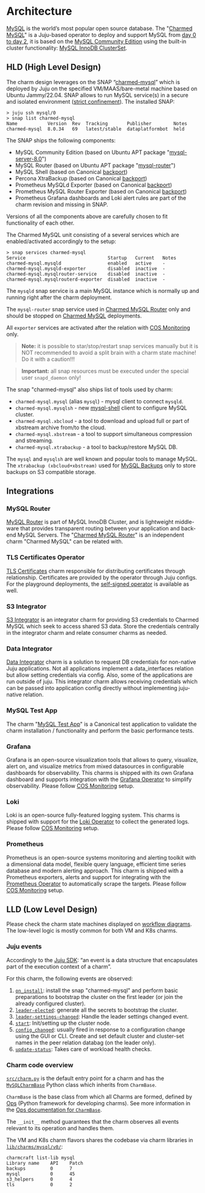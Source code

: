 # Architecture

[MySQL](https://www.mysql.com/) is the world’s most popular open source database. The "[Charmed MySQL](https://charmhub.io/mysql)" is a Juju-based operator to deploy and support MySQL from [day 0 to day 2](https://codilime.com/blog/day-0-day-1-day-2-the-software-lifecycle-in-the-cloud-age/), it is based on the [MySQL Community Edition](https://www.mysql.com/products/community/) using the built-in cluster functionality: [MySQL InnoDB ClusterSet](https://dev.mysql.com/doc/mysql-shell/8.0/en/innodb-clusterset.html).

## HLD (High Level Design)

The charm design leverages on the SNAP “[charmed-mysql](https://snapcraft.io/charmed-mysql)” which is deployed by Juju on the specified VM/MAAS/bare-metal machine based on Ubuntu Jammy/22.04. SNAP allows to run MySQL service(s) in a secure and isolated environment ([strict confinement](https://snapcraft.io/blog/demystifying-snap-confinement)). The installed SNAP:

```
> juju ssh mysql/0
> snap list charmed-mysql
Name           Version  Rev  Tracking       Publisher        Notes
charmed-mysql  8.0.34   69   latest/stable  dataplatformbot  held
```

The SNAP ships the following components:

* MySQL Community Edition (based on Ubuntu APT package "[mysql-server-8.0](https://packages.ubuntu.com/jammy/mysql-server-8.0)") 
* MySQL Router (based on Ubuntu APT package "[mysql-router](https://packages.ubuntu.com/jammy/mysql-router)")
* MySQL Shell (based on Canonical [backport](https://launchpad.net/~data-platform/+archive/ubuntu/mysql-shell))
* Percona XtraBackup (based on Canonical  [backport](https://launchpad.net/~data-platform/+archive/ubuntu/xtrabackup))
* Prometheus MySQLd Exporter (based on Canonical [backport](https://launchpad.net/~data-platform/+archive/ubuntu/mysqld-exporter))
* Prometheus MySQL Router Exporter (based on Canonical [backport](https://launchpad.net/~data-platform/+archive/ubuntu/mysqlrouter-exporter))
* Prometheus Grafana dashboards and Loki alert rules are part of the charm revision and missing in SNAP.

Versions of all the components above are carefully chosen to fit functionality of each other.

The Charmed MySQL unit consisting of a several services which are enabled/activated accordingly to the setup: 

```
> snap services charmed-mysql
Service                              Startup   Current   Notes
charmed-mysql.mysqld                 enabled   active    -
charmed-mysql.mysqld-exporter        disabled  inactive  -
charmed-mysql.mysqlrouter-service    disabled  inactive  -
charmed-mysql.mysqlrouterd-exporter  disabled  inactive  -
```

The `mysqld` snap service is a main MySQL instance which is normally up and running right after the charm deployment.

The `mysql-router` snap service used in [Charmed MySQL Router](https://charmhub.io/mysql-router?channel=dpe/edge) only and should be stopped on [Charmed MySQL](https://charmhub.io/mysql) deployments.

All `exporter` services are activated after the relation with [COS Monitoring](/how-to/monitoring-cos/enable-monitoring) only.

> **Note:** it is possible to star/stop/restart snap services manually but it is NOT recommended to avoid a split brain with a charm state machine! Do it with a caution!!!

> **Important:** all snap resources must be executed under the special user `snapd_daemon` only!

The snap "charmed-mysql" also ships list of tools used by charm:
* `charmed-mysql.mysql` (alias `mysql`) - mysql client to connect `mysqld`.
* `charmed-mysql.mysqlsh` - new [mysql-shell](https://dev.mysql.com/doc/mysql-shell/8.0/en/) client to configure MySQL cluster.
* `charmed-mysql.xbcloud` - a tool to download and upload full or part of xbstream archive from/to the cloud.
* `charmed-mysql.xbstream` - a tool to support simultaneous compression and streaming.
* `charmed-mysql.xtrabackup` - a tool to backup/restore MySQL DB.

The `mysql` and `mysqlsh` are well known and popular tools to manage MySQL.
The `xtrabackup (xbcloud+xbstream)` used for [MySQL Backups](/how-to/back-up-and-restore/create-a-backup) only to store backups on S3 compatible storage.

## Integrations

### MySQL Router

[MySQL Router](https://dev.mysql.com/doc/mysql-router/8.0/en/) is part of MySQL InnoDB Cluster, and is lightweight middle-ware that provides transparent routing between your application and back-end MySQL Servers. The "[Charmed MySQL Router](https://charmhub.io/mysql-router)" is an independent charm "Charmed MySQL" can be related with.

### TLS Certificates Operator

[TLS Certificates](https://charmhub.io/tls-certificates-operator) charm responsible for distributing certificates through relationship. Certificates are provided by the operator through Juju configs. For the playground deployments, the [self-signed operator](https://charmhub.io/self-signed-certificates) is available as well.

### S3 Integrator

[S3 Integrator](https://charmhub.io/s3-integrator) is an integrator charm for providing S3 credentials to Charmed MySQL which seek to access shared S3 data. Store the credentials centrally in the integrator charm and relate consumer charms as needed.

### Data Integrator

[Data Integrator](https://charmhub.io/data-integrator) charm is a solution to request DB credentials for non-native Juju applications. Not all applications implement a data_interfaces relation but allow setting credentials via config. Also, some of the applications are run outside of juju. This integrator charm allows receiving credentials which can be passed into application config directly without implementing juju-native relation.

### MySQL Test App

The charm "[MySQL Test App](https://charmhub.io/mysql-test-app)" is a Canonical test application to validate the charm installation / functionality and perform the basic performance tests.

### Grafana

Grafana is an open-source visualization tools that allows to query, visualize, alert on, and visualize metrics from mixed datasources in configurable dashboards for observability. This charms is shipped with its own Grafana dashboard and supports integration with the [Grafana Operator](https://charmhub.io/grafana-k8s) to simplify observability. Please follow [COS Monitoring](/how-to/monitoring-cos/enable-monitoring) setup.

### Loki

Loki is an open-source fully-featured logging system. This charms is shipped with support for the [Loki Operator](https://charmhub.io/loki-k8s) to collect the generated logs. Please follow [COS Monitoring](/how-to/monitoring-cos/enable-monitoring) setup.

### Prometheus

Prometheus is an open-source systems monitoring and alerting toolkit with a dimensional data model, flexible query language, efficient time series database and modern alerting approach. This charm is shipped with a Prometheus exporters, alerts and support for integrating with the [Prometheus Operator](https://charmhub.io/prometheus-k8s) to automatically scrape the targets. Please follow [COS Monitoring](/how-to/monitoring-cos/enable-monitoring) setup.

## LLD (Low Level Design)

Please check the charm state machines displayed on [workflow diagrams](https://charmhub.io/mysql-k8s/docs/e-flowcharts). The low-level logic is mostly common for both VM and K8s charms.

<!--- TODO: Describe all possible installations? Cross-model/controller? --->

### Juju events

Accordingly to the [Juju SDK](https://juju.is/docs/sdk/event): “an event is a data structure that encapsulates part of the execution context of a charm”.

For this charm, the following events are observed:

1. [`on_install`](https://documentation.ubuntu.com/juju/3.6/reference/hook/#install): install the snap "charmed-mysql" and perform basic preparations to bootstrap the cluster on the first leader (or join the already configured cluster). 
2. [`leader-elected`](https://documentation.ubuntu.com/juju/3.6/reference/hook/#leader-elected): generate all the secrets to bootstrap the cluster.
3. [`leader-settings-changed`](https://documentation.ubuntu.com/juju/3.6/reference/hook/#leader-settings-changed): Handle the leader settings changed event.
4. [`start`](https://documentation.ubuntu.com/juju/3.6/reference/hook/#start): Init/setting up the cluster node.
5. [`config_changed`](https://documentation.ubuntu.com/juju/3.6/reference/hook/#config-changed): usually fired in response to a configuration change using the GUI or CLI. Create and set default cluster and cluster-set names in the peer relation databag (on the leader only).
6. [`update-status`](https://documentation.ubuntu.com/juju/3.6/reference/hook/#update-status): Takes care of workload health checks.
<!--- 7. database_storage_detaching: TODO: ops? event?
8. TODO: any other events?
--->

### Charm code overview

[`src/charm.py`](https://github.com/canonical/mysql-operator/blob/main/src/charm.py) is the default entry point for a charm and has the [`MySQLCharmBase`](https://github.com/canonical/mysql-operator/blob/main/lib/charms/mysql/v0/mysql.py) Python class which inherits from `CharmBase`.

`CharmBase` is the base class from which all Charms are formed, defined by [Ops](https://ops.readthedocs.io/en/latest/) (Python framework for developing charms). See more information in the [Ops documentation for `CharmBase`](https://ops.readthedocs.io/en/latest/reference/ops.html#ops.CharmBase).

The `__init__` method guarantees that the charm observes all events relevant to its operation and handles them.

The VM and K8s charm flavors shares the codebase via charm libraries in [`lib/charms/mysql/v0/`](https://github.com/canonical/mysql-operator/blob/main/lib/charms/mysql/v0/):

```
charmcraft list-lib mysql
Library name    API    Patch                                                                                                                                                                                                                          
backups         0      7                                                                                                                                                                                                                              
mysql           0      45                                                                                                                                                                                                                             
s3_helpers      0      4                                                                                                                                                                                                                              
tls             0      2                                     
```

